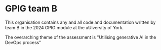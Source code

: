 # GPIG team B

This organisation contains any and all code and documentation written by team B in the 2024 GPIG module at the uUiversity of York.

The overarching theme of the assessment is "Utilising generative AI in the DevOps process"
